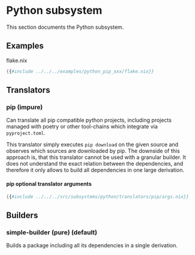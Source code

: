 # Python subsystem

This section documents the Python subsystem.

## Examples
flake.nix
```nix
{{#include ../../../examples/python_pip_xxx/flake.nix}}
```
## Translators

### pip (impure)

Can translate all pip compatible python projects, including projects managed with poetry or other tool-chains which integrate via `pyproject.toml`.

This translator simply executes `pip download` on the given source and observes which sources are downloaded by pip.
The downside of this approach is, that this translator cannot be used with a granular builder. It does not understand the exact relation between the dependencies, and therefore it only allows to build all dependencies in one large derivation.

#### **pip** optional translator arguments
```nix
{{#include ../../../src/subsystems/python/translators/pip/args.nix}}
```

## Builders

### simple-builder (pure) (default)

Builds a package including all its dependencies in a single derivation.
